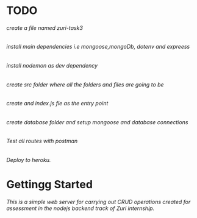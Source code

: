 # TODO 
###### create a file named zuri-task3
###### install main dependencies i.e mongoose,mongoDb, dotenv and expreess
###### install nodemon as dev dependency
###### create src folder where all the folders and files are going to be
###### create and index.js fie as the entry point
###### create database folder and setup mongoose and database connections
###### Test all routes with postman 
###### Deploy to heroku.

# Gettingg Started
###### This is a simple web server for carrying out CRUD operations created for assessment in the nodejs backend track of Zuri internship.
